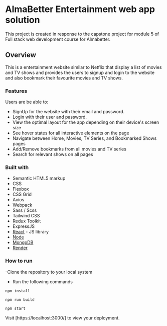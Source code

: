 # AlmaBetter Entertainment web app solution

This project is created in response to the capstone project for module 5 of Full stack web development course for Almabetter.


## Overview
This is a entertainment website similar to Netflix that display a list of movies and TV shows and provides the users to signup and login to the website and also bookmark their favourite movies and TV shows.

### Features

Users are be able to:
- SignUp for the website with their email and password.
- Login with their user and password.
- View the optimal layout for the app depending on their device's screen size
- See hover states for all interactive elements on the page
- Navigate between Home, Movies, TV Series, and Bookmarked Shows pages
- Add/Remove bookmarks from all movies and TV series
- Search for relevant shows on all pages


### Built with

- Semantic HTML5 markup
- CSS
- Flexbox
- CSS Grid
- Axios
- Webpack
- Sass / Scss
- Tailwind CSS
- Redux Toolkit
- ExpressJS 
- [React](https://reactjs.org/) - JS library
- [Node](https://nodejs.org/)
- [MongoDB](https://www.mongodb.com/)
- [Render](https://www.render.com)

### How to run

-Clone the repository to your local system

- Run the following commands

```npm install```

```npm run build```

```npm start```

Visit [https://localhost:3000/] to view your deployment. 

